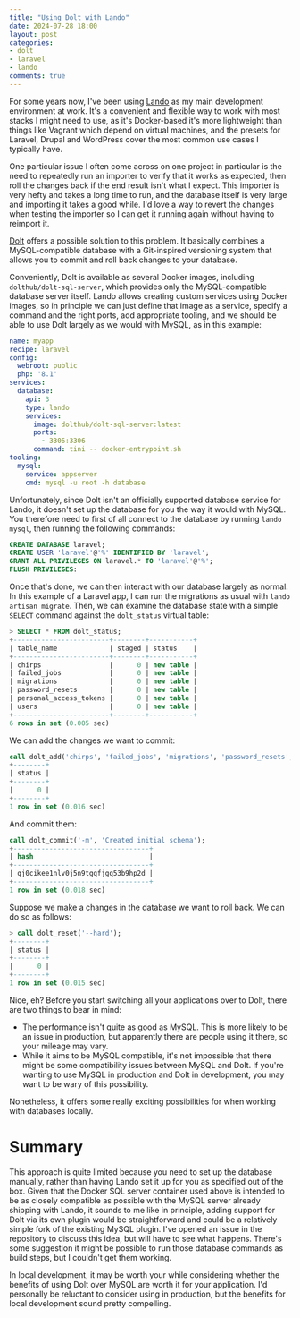 ```yaml
---
title: "Using Dolt with Lando"
date: 2024-07-28 18:00
layout: post
categories:
- dolt
- laravel
- lando
comments: true
---
```


For some years now, I've been using [Lando](https://lando.dev/) as my main development environment at work. It's a convenient and flexible way to work with most stacks I might need to use, as it's Docker-based it's more lightweight than things like Vagrant which depend on virtual machines, and the presets for Laravel, Drupal and WordPress cover the most common use cases I typically have.

One particular issue I often come across on one project in particular is the need to repeatedly run an importer to verify that it works as expected, then roll the changes back if the end result isn't what I expect. This importer is very hefty and takes a long time to run, and the database itself is very large and importing it takes a good while. I'd love a way to revert the changes when testing the importer so I can get it running again without having to reimport it.

[Dolt](https://docs.dolthub.com/) offers a possible solution to this problem. It basically combines a MySQL-compatible database with a Git-inspired versioning system that allows you to commit and roll back changes to your database.

Conveniently, Dolt is available as several Docker images, including `dolthub/dolt-sql-server`, which provides only the MySQL-compatible database server itself. Lando allows creating custom services using Docker images, so in principle we can just define that image as a service, specify a command and the right ports, add appropriate tooling, and we should be able to use Dolt largely as we would with MySQL, as in this example:

```yml
name: myapp
recipe: laravel
config:
  webroot: public
  php: '8.1'
services:
  database:
    api: 3
    type: lando
    services:
      image: dolthub/dolt-sql-server:latest
      ports:
        - 3306:3306
      command: tini -- docker-entrypoint.sh
tooling:
  mysql:
    service: appserver
    cmd: mysql -u root -h database
```

Unfortunately, since Dolt isn't an officially supported database service for Lando, it doesn't set up the database for you the way it would with MySQL. You therefore need to first of all connect to the database by running `lando mysql`, then running the following commands:

```sql
CREATE DATABASE laravel;
CREATE USER 'laravel'@'%' IDENTIFIED BY 'laravel';
GRANT ALL PRIVILEGES ON laravel.* TO 'laravel'@'%';
FLUSH PRIVILEGES:
```

Once that's done, we can then interact with our database largely as normal. In this example of a Laravel app, I can run the migrations as usual with `lando artisan migrate`. Then, we can examine the database state with a simple `SELECT` command against the `dolt_status` virtual table:

```sql
> SELECT * FROM dolt_status;
+------------------------+--------+-----------+
| table_name             | staged | status    |
+------------------------+--------+-----------+
| chirps                 |      0 | new table |
| failed_jobs            |      0 | new table |
| migrations             |      0 | new table |
| password_resets        |      0 | new table |
| personal_access_tokens |      0 | new table |
| users                  |      0 | new table |
+------------------------+--------+-----------+
6 rows in set (0.005 sec)
```

We can add the changes we want to commit:

```sql
call dolt_add('chirps', 'failed_jobs', 'migrations', 'password_resets', 'personal_access_tokens', 'users');
+--------+
| status |
+--------+
|      0 |
+--------+
1 row in set (0.016 sec)
```

And commit them:

```sql
call dolt_commit('-m', 'Created initial schema');
+----------------------------------+
| hash                             |
+----------------------------------+
| qj0cikee1nlv0j5n9tgqfjgq53b9hp2d |
+----------------------------------+
1 row in set (0.018 sec)
```

Suppose we make a changes in the database we want to roll back. We can do so as follows:

```sql
> call dolt_reset('--hard');
+--------+
| status |
+--------+
|      0 |
+--------+
1 row in set (0.015 sec)
```

Nice, eh? Before you start switching all your applications over to Dolt, there are two things to bear in mind:

* The performance isn't quite as good as MySQL. This is more likely to be an issue in production, but apparently there are people using it there, so your mileage may vary.
* While it aims to be MySQL compatible, it's not impossible that there might be some compatibility issues between MySQL and Dolt. If you're wanting to use MySQL in production and Dolt in development, you may want to be wary of this possibility.

Nonetheless, it offers some really exciting possibilities for when working with databases locally.

Summary
=======

This approach is quite limited because you need to set up the database manually, rather than having Lando set it up for you as specified out of the box. Given that the Docker SQL server container used above is intended to be as closely compatible as possible with the MySQL server already shipping with Lando, it sounds to me like in principle, adding support for Dolt via its own plugin would be straightforward and could be a relatively simple fork of the existing MySQL plugin. I've opened an issue in the repository to discuss this idea, but will have to see what happens. There's some suggestion it might be possible to run those database commands as build steps, but I couldn't get them working.

In local development, it may be worth your while considering whether the benefits of using Dolt over MySQL are worth it for your application. I'd personally be reluctant to consider using in production, but the benefits for local development sound pretty compelling.
